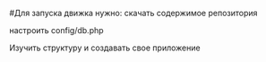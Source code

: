 #Для запуска движка нужно:
скачать содержимое репозитория

настроить config/db.php

Изучить структуру и создавать свое приложение 
